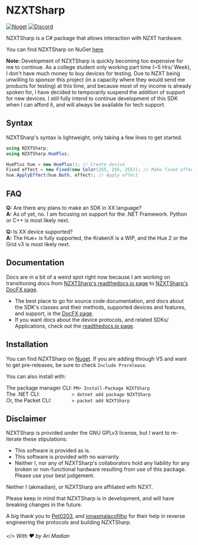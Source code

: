 # NZXTSharp

[![Nuget](https://img.shields.io/nuget/v/NZXTSharp.svg)](https://www.nuget.org/packages/NZXTSharp)
[![Discord](https://img.shields.io/badge/%20-Discord%20Server-blue.svg)](https://discord.gg/yK8m2CU)

NZXTSharp is a C# package that allows interaction with NZXT hardware.

You can find NZXTSharp on NuGet [here][0].

**Note:** Development of NZXTSharp is quickly becoming too expensive for me to continue. As a college student only working part time (~5 Hrs/ Week), I don't have much money to buy devices for testing. Due to NZXT being unwilling to sponsor this project (in a capacity where they would send me products for testing) at this time, and because most of my income is already spoken for, I have decided to temporarily suspend the addition of support for new devices. I still fully intend to continue development of this SDK when I can afford it, and will always be available for tech support.

## Syntax
NZXTSharp's syntax is lightweight, only taking a few lines to get started.

```C#
using NZXTSharp;
using NZXTSharp.HuePlus;

HuePlus hue = new HuePlus(); // Create device
Fixed effect = new Fixed(new Color(255, 255, 255)); // Make fixed effect
hue.ApplyEffect(hue.Both, effect); // Apply effect
```

## FAQ

**Q:** Are there any plans to make an SDK in XX language?
<br>**A:** As of yet, no. I am focusing on support for the .NET Framework. Python or C++ is most likely next.

**Q:** Is XX device supported? 
<br>**A:** The Hue+ is fully supported, the KrakenX is a WIP, and the Hue 2 or the Grid v3 is most likely next.

## Documentation
Docs are in a bit of a weird spot right now because I am working on transitioning docs from [NZXTSharp's readthedocs.io page][3] to [NZXTSharp's DocFX page][9]. <br>

 - The best place to go for source code documentation, and docs about the SDK's classes and their methods, supported devices and features, and support, is the [DocFX page][9]. <br>
 - If you want docs about the device protocols, and related SDKs/ Applications, check out the [readthedocs.io page][3].



## Installation
You can find NZXTSharp on [Nuget][0]. If you are adding through VS and want to get pre-releases, be sure to check `Include Prerelease`.

You can also install with:

The package manager CLI: `PM> Install-Package NZXTSharp`
<br>The .NET CLI: &nbsp;&nbsp;&nbsp;&nbsp;&nbsp;&nbsp;&nbsp;&nbsp;&nbsp;&nbsp;&nbsp;&nbsp;&nbsp;&nbsp;&nbsp;&nbsp;&nbsp;&nbsp;&nbsp;&nbsp;&nbsp;`> dotnet add package NZXTSharp`
<br>Or, the Packet CLI: &nbsp;&nbsp;&nbsp;&nbsp;&nbsp;&nbsp;&nbsp;&nbsp;&nbsp;&nbsp;&nbsp;&nbsp;&nbsp;`> packet add NZXTSharp`

## Disclaimer
NZXTSharp is provided under the GNU GPLv3 license, but I want to re-iterate these stipulations:
 - This software is provided as is.
 - This software is provided with no warranty.
 - Neither I, nor any of NZXTSharp's collaborators hold any liability for any broken or non-functional hardware resulting from use of this package. Please use your best judgement.
 
Neither I (akmadian), or NZXTSharp are affiliated with NZXT.
 
Please keep in mind that NZXTSharp is in development, and will have breaking changes in the future.
 
A big thank you to [Pet0203][2], and [jonasmalacofilho][8] for their help in reverse engineering the protocols and building NZXTSharp.
 
###### </> With ♥ by Ari Madian

[0]: https://www.nuget.org/packages/NZXTSharp
[1]: https://github.com/akmadian/NZXTSharp/issues/new
[2]: https://github.com/Pet0203
[3]: https://nzxtsharp.readthedocs.io/en/latest/
[4]: https://github.com/akmadian/NZXTSharp/tree/docs-develop
[5]: https://github.com/antonpup/Aurora
[6]: https://github.com/DarthAffe/RGB.NET
[7]: https://discord.gg/yK8m2CU
[8]: https://github.com/jonasmalacofilho
[9]: http://nzxtsharp.jnhost.ml/

